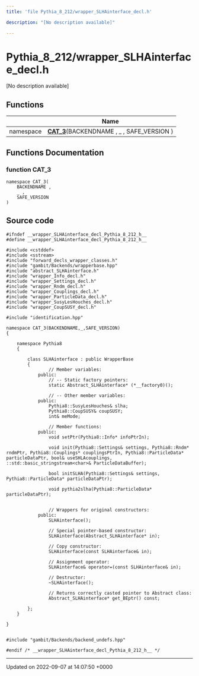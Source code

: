 ```yaml
---
title: 'file Pythia_8_212/wrapper_SLHAinterface_decl.h'

description: "[No description available]"

---
```


# Pythia_8_212/wrapper_SLHAinterface_decl.h

[No description available]

## Functions

|                | Name           |
| -------------- | -------------- |
| namespace | **[CAT_3](/documentation/code/files/wrapper__slhainterface__decl_8h/#function-cat-3)**(BACKENDNAME , _ , SAFE_VERSION ) |


## Functions Documentation

### function CAT_3

```
namespace CAT_3(
    BACKENDNAME ,
    _ ,
    SAFE_VERSION 
)
```




## Source code

```
#ifndef __wrapper_SLHAinterface_decl_Pythia_8_212_h__
#define __wrapper_SLHAinterface_decl_Pythia_8_212_h__

#include <cstddef>
#include <sstream>
#include "forward_decls_wrapper_classes.h"
#include "gambit/Backends/wrapperbase.hpp"
#include "abstract_SLHAinterface.h"
#include "wrapper_Info_decl.h"
#include "wrapper_Settings_decl.h"
#include "wrapper_Rndm_decl.h"
#include "wrapper_Couplings_decl.h"
#include "wrapper_ParticleData_decl.h"
#include "wrapper_SusyLesHouches_decl.h"
#include "wrapper_CoupSUSY_decl.h"

#include "identification.hpp"

namespace CAT_3(BACKENDNAME,_,SAFE_VERSION)
{
    
    namespace Pythia8
    {
        
        class SLHAinterface : public WrapperBase
        {
                // Member variables: 
            public:
                // -- Static factory pointers: 
                static Abstract_SLHAinterface* (*__factory0)();
        
                // -- Other member variables: 
            public:
                Pythia8::SusyLesHouches& slha;
                Pythia8::CoupSUSY& coupSUSY;
                int& meMode;
        
                // Member functions: 
            public:
                void setPtr(Pythia8::Info* infoPtrIn);
        
                void init(Pythia8::Settings& settings, Pythia8::Rndm* rndmPtr, Pythia8::Couplings* couplingsPtrIn, Pythia8::ParticleData* particleDataPtr, bool& useSHLAcouplings, ::std::basic_stringstream<char>& ParticleDataBuffer);
        
                bool initSLHA(Pythia8::Settings& settings, Pythia8::ParticleData* particleDataPtr);
        
                void pythia2slha(Pythia8::ParticleData* particleDataPtr);
        
        
                // Wrappers for original constructors: 
            public:
                SLHAinterface();
        
                // Special pointer-based constructor: 
                SLHAinterface(Abstract_SLHAinterface* in);
        
                // Copy constructor: 
                SLHAinterface(const SLHAinterface& in);
        
                // Assignment operator: 
                SLHAinterface& operator=(const SLHAinterface& in);
        
                // Destructor: 
                ~SLHAinterface();
        
                // Returns correctly casted pointer to Abstract class: 
                Abstract_SLHAinterface* get_BEptr() const;
        
        };
    }
    
}


#include "gambit/Backends/backend_undefs.hpp"

#endif /* __wrapper_SLHAinterface_decl_Pythia_8_212_h__ */
```


-------------------------------

Updated on 2022-09-07 at 14:07:50 +0000
